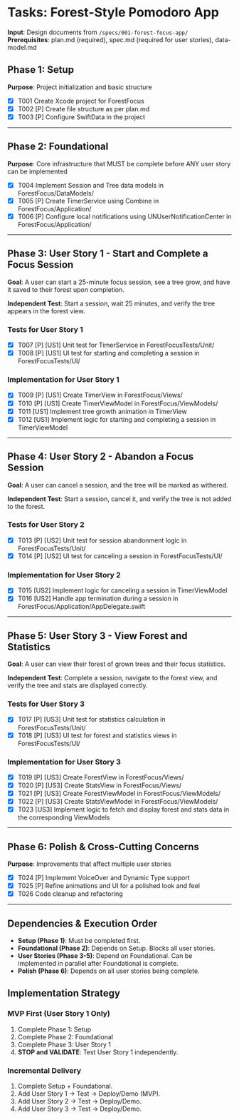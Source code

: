 # Tasks: Forest-Style Pomodoro App

**Input**: Design documents from `/specs/001-forest-focus-app/`
**Prerequisites**: plan.md (required), spec.md (required for user stories), data-model.md

## Phase 1: Setup

**Purpose**: Project initialization and basic structure

- [X] T001 Create Xcode project for ForestFocus
- [X] T002 [P] Create file structure as per plan.md
- [X] T003 [P] Configure SwiftData in the project

---

## Phase 2: Foundational

**Purpose**: Core infrastructure that MUST be complete before ANY user story can be implemented

- [X] T004 Implement Session and Tree data models in ForestFocus/DataModels/
- [X] T005 [P] Create TimerService using Combine in ForestFocus/Application/
- [X] T006 [P] Configure local notifications using UNUserNotificationCenter in ForestFocus/Application/

---

## Phase 3: User Story 1 - Start and Complete a Focus Session

**Goal**: A user can start a 25-minute focus session, see a tree grow, and have it saved to their forest upon completion.

**Independent Test**: Start a session, wait 25 minutes, and verify the tree appears in the forest view.

### Tests for User Story 1

- [X] T007 [P] [US1] Unit test for TimerService in ForestFocusTests/Unit/
- [X] T008 [P] [US1] UI test for starting and completing a session in ForestFocusTests/UI/

### Implementation for User Story 1

- [X] T009 [P] [US1] Create TimerView in ForestFocus/Views/
- [X] T010 [P] [US1] Create TimerViewModel in ForestFocus/ViewModels/
- [X] T011 [US1] Implement tree growth animation in TimerView
- [X] T012 [US1] Implement logic for starting and completing a session in TimerViewModel

---

## Phase 4: User Story 2 - Abandon a Focus Session

**Goal**: A user can cancel a session, and the tree will be marked as withered.

**Independent Test**: Start a session, cancel it, and verify the tree is not added to the forest.

### Tests for User Story 2

- [X] T013 [P] [US2] Unit test for session abandonment logic in ForestFocusTests/Unit/
- [X] T014 [P] [US2] UI test for canceling a session in ForestFocusTests/UI/

### Implementation for User Story 2

- [X] T015 [US2] Implement logic for canceling a session in TimerViewModel
- [X] T016 [US2] Handle app termination during a session in ForestFocus/Application/AppDelegate.swift

---

## Phase 5: User Story 3 - View Forest and Statistics

**Goal**: A user can view their forest of grown trees and their focus statistics.

**Independent Test**: Complete a session, navigate to the forest view, and verify the tree and stats are displayed correctly.

### Tests for User Story 3

- [X] T017 [P] [US3] Unit test for statistics calculation in ForestFocusTests/Unit/
- [X] T018 [P] [US3] UI test for forest and statistics views in ForestFocusTests/UI/

### Implementation for User Story 3

- [X] T019 [P] [US3] Create ForestView in ForestFocus/Views/
- [X] T020 [P] [US3] Create StatsView in ForestFocus/Views/
- [X] T021 [P] [US3] Create ForestViewModel in ForestFocus/ViewModels/
- [X] T022 [P] [US3] Create StatsViewModel in ForestFocus/ViewModels/
- [X] T023 [US3] Implement logic to fetch and display forest and stats data in the corresponding ViewModels

---

## Phase 6: Polish & Cross-Cutting Concerns

**Purpose**: Improvements that affect multiple user stories

- [X] T024 [P] Implement VoiceOver and Dynamic Type support
- [X] T025 [P] Refine animations and UI for a polished look and feel
- [X] T026 Code cleanup and refactoring

---

## Dependencies & Execution Order

- **Setup (Phase 1)**: Must be completed first.
- **Foundational (Phase 2)**: Depends on Setup. Blocks all user stories.
- **User Stories (Phase 3-5)**: Depend on Foundational. Can be implemented in parallel after Foundational is complete.
- **Polish (Phase 6)**: Depends on all user stories being complete.

## Implementation Strategy

### MVP First (User Story 1 Only)

1.  Complete Phase 1: Setup
2.  Complete Phase 2: Foundational
3.  Complete Phase 3: User Story 1
4.  **STOP and VALIDATE**: Test User Story 1 independently.

### Incremental Delivery

1.  Complete Setup + Foundational.
2.  Add User Story 1 -> Test -> Deploy/Demo (MVP).
3.  Add User Story 2 -> Test -> Deploy/Demo.
4.  Add User Story 3 -> Test -> Deploy/Demo.
